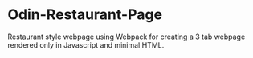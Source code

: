 # Odin-Restaurant-Page
Restaurant style webpage using Webpack for creating a 3 tab webpage rendered only in Javascript and minimal HTML.
